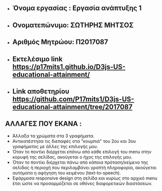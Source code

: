 + ## Όνομα εργασίας : Εργασία ανάπτυξης 1
 
 	
 	
+ ## Ονοματεπώνυμο: ΣΩΤΗΡΗΣ ΜΗΤΣΟΣ
 	
+ ## Αριθμός Μητρώου: Π2017087
 	
+ ## Εκτελέσιμο link https://p17mits1.github.io/D3js-US-educational-attainment/	
 	
+ ## Link αποθετηρίου https://github.com/P17mits1/D3js-US-educational-attainment/tree/2017087
 ## ΑΛΛΑΓΕΣ ΠΟΥ ΕΚΑΝΑ :
- Άλλαξα τα χρώματα στα 3 γραφήματα.
 - Αντικατέστησα τις διεπαφές στα "κουμπιά" του 2ου και 3ου γραφήματος με άλλες της επιλογής μου.
 - Όταν το ποντίκι διέρχεται επάνω από κάθε επιλογή του menu στην κορυφή της σελίδας, ακούγεται ο ήχος της επιλογής μου.
 - Όταν το ποντίκι διέρχεται πάνω από κάποια πρόταση/κείμενο της σελίδας ή περιοχή που περιλαμβάνει γραπτή πληροφορία, ακούγεται αυτόματα η αφήγηση του κειμένου (text-to-speech).
 - Εφάρμοσα responsive design στη σελίδα και κυρίως στο αρχικό menu έτσι ώστε να προσαρμόζεται σε οθόνες διαφορετικών διαστάσεων.
